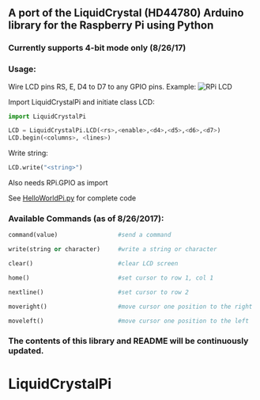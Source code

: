 ## A port of the LiquidCrystal (HD44780)  Arduino library for the Raspberry Pi using Python

### Currently supports 4-bit mode only (8/26/17)

### Usage:

Wire LCD pins RS, E, D4 to D7 to any GPIO pins. Example: ![RPi LCD](http://www.teachmemicro.com/wp-content/uploads/2017/08/RPi-LCD.jpg)

 

Import LiquidCrystalPi and initiate class LCD:

```python
import LiquidCrystalPi

LCD = LiquidCrystalPi.LCD(<rs>,<enable>,<d4>,<d5>,<d6>,<d7>)
LCD.begin(<columns>, <lines>)
```

Write string:

```python
LCD.write("<string>")
```

Also needs RPi.GPIO as import


See [HelloWorldPi.py](https://github.com/kurimawxx00/LiquidCrystalPi/blob/master/HelloWorldPi.py) for complete code


### Available Commands (as of 8/26/2017):

 ```python
 command(value)                 #send a command

 write(string or character)     #write a string or character

 clear()                        #clear LCD screen

 home()                         #set cursor to row 1, col 1

 nextline()                     #set cursor to row 2

 moveright()                    #move cursor one position to the right

 moveleft()                     #move cursor one position to the left
 ```

### The contents of this library and README will be continuously updated.

# LiquidCrystalPi
